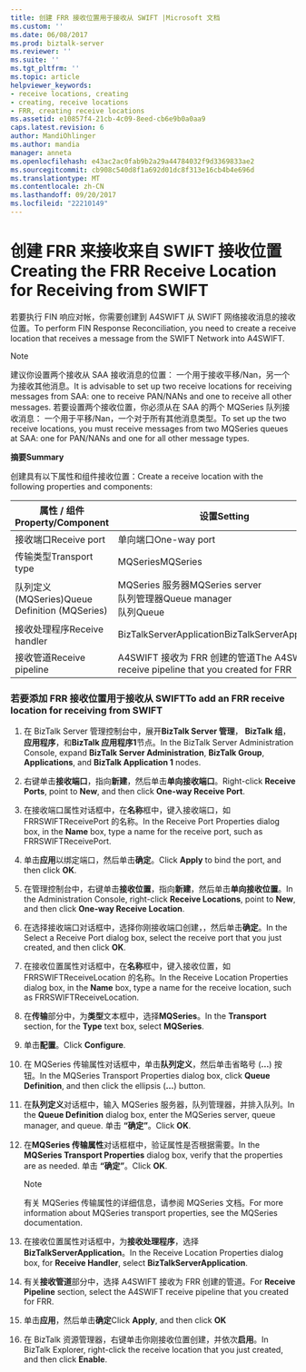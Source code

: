 ```yaml
---
title: 创建 FRR 接收位置用于接收从 SWIFT |Microsoft 文档
ms.custom: ''
ms.date: 06/08/2017
ms.prod: biztalk-server
ms.reviewer: ''
ms.suite: ''
ms.tgt_pltfrm: ''
ms.topic: article
helpviewer_keywords:
- receive locations, creating
- creating, receive locations
- FRR, creating receive locations
ms.assetid: e10857f4-21cb-4c09-8eed-cb6e9b0a0aa9
caps.latest.revision: 6
author: MandiOhlinger
ms.author: mandia
manager: anneta
ms.openlocfilehash: e43ac2ac0fab9b2a29a44784032f9d3369833ae2
ms.sourcegitcommit: cb908c540d8f1a692d01dc8f313e16cb4b4e696d
ms.translationtype: MT
ms.contentlocale: zh-CN
ms.lasthandoff: 09/20/2017
ms.locfileid: "22210149"
---
```

# <a name="creating-the-frr-receive-location-for-receiving-from-swift"></a><span data-ttu-id="0ba5c-102">创建 FRR 来接收来自 SWIFT 接收位置</span><span class="sxs-lookup"><span data-stu-id="0ba5c-102">Creating the FRR Receive Location for Receiving from SWIFT</span></span>
<span data-ttu-id="0ba5c-103">若要执行 FIN 响应对帐，你需要创建到 A4SWIFT 从 SWIFT 网络接收消息的接收位置。</span><span class="sxs-lookup"><span data-stu-id="0ba5c-103">To perform FIN Response Reconciliation, you need to create a receive location that receives a message from the SWIFT Network into A4SWIFT.</span></span>  
  
> [!NOTE]
>  <span data-ttu-id="0ba5c-104">建议你设置两个接收从 SAA 接收消息的位置： 一个用于接收平移/Nan，另一个为接收其他消息。</span><span class="sxs-lookup"><span data-stu-id="0ba5c-104">It is advisable to set up two receive locations for receiving messages from SAA: one to receive PAN/NANs and one to receive all other messages.</span></span> <span data-ttu-id="0ba5c-105">若要设置两个接收位置，你必须从在 SAA 的两个 MQSeries 队列接收消息： 一个用于平移/Nan，一个对于所有其他消息类型。</span><span class="sxs-lookup"><span data-stu-id="0ba5c-105">To set up the two receive locations, you must receive messages from two MQSeries queues at SAA: one for PAN/NANs and one for all other message types.</span></span>  
  
 <span data-ttu-id="0ba5c-106">**摘要**</span><span class="sxs-lookup"><span data-stu-id="0ba5c-106">**Summary**</span></span>  
  
 <span data-ttu-id="0ba5c-107">创建具有以下属性和组件接收位置：</span><span class="sxs-lookup"><span data-stu-id="0ba5c-107">Create a receive location with the following properties and components:</span></span>  
  
|<span data-ttu-id="0ba5c-108">属性 / 组件</span><span class="sxs-lookup"><span data-stu-id="0ba5c-108">Property/Component</span></span>|<span data-ttu-id="0ba5c-109">设置</span><span class="sxs-lookup"><span data-stu-id="0ba5c-109">Setting</span></span>|  
|-------------------------|-------------|  
|<span data-ttu-id="0ba5c-110">接收端口</span><span class="sxs-lookup"><span data-stu-id="0ba5c-110">Receive port</span></span>|<span data-ttu-id="0ba5c-111">单向端口</span><span class="sxs-lookup"><span data-stu-id="0ba5c-111">One-way port</span></span>|  
|<span data-ttu-id="0ba5c-112">传输类型</span><span class="sxs-lookup"><span data-stu-id="0ba5c-112">Transport type</span></span>|<span data-ttu-id="0ba5c-113">MQSeries</span><span class="sxs-lookup"><span data-stu-id="0ba5c-113">MQSeries</span></span>|  
|<span data-ttu-id="0ba5c-114">队列定义 (MQSeries)</span><span class="sxs-lookup"><span data-stu-id="0ba5c-114">Queue Definition (MQSeries)</span></span>|<span data-ttu-id="0ba5c-115">MQSeries 服务器</span><span class="sxs-lookup"><span data-stu-id="0ba5c-115">MQSeries server</span></span><br /><span data-ttu-id="0ba5c-116">队列管理器</span><span class="sxs-lookup"><span data-stu-id="0ba5c-116">Queue manager</span></span><br /><span data-ttu-id="0ba5c-117">队列</span><span class="sxs-lookup"><span data-stu-id="0ba5c-117">Queue</span></span>|  
|<span data-ttu-id="0ba5c-118">接收处理程序</span><span class="sxs-lookup"><span data-stu-id="0ba5c-118">Receive handler</span></span>|<span data-ttu-id="0ba5c-119">BizTalkServerApplication</span><span class="sxs-lookup"><span data-stu-id="0ba5c-119">BizTalkServerApplication</span></span>|  
|<span data-ttu-id="0ba5c-120">接收管道</span><span class="sxs-lookup"><span data-stu-id="0ba5c-120">Receive pipeline</span></span>|<span data-ttu-id="0ba5c-121">A4SWIFT 接收为 FRR 创建的管道</span><span class="sxs-lookup"><span data-stu-id="0ba5c-121">The A4SWIFT receive pipeline that you created for FRR</span></span>|  
  
### <a name="to-add-an-frr-receive-location-for-receiving-from-swift"></a><span data-ttu-id="0ba5c-122">若要添加 FRR 接收位置用于接收从 SWIFT</span><span class="sxs-lookup"><span data-stu-id="0ba5c-122">To add an FRR receive location for receiving from SWIFT</span></span>  
  
1.  <span data-ttu-id="0ba5c-123">在 BizTalk Server 管理控制台中，展开**BizTalk Server 管理**， **BizTalk 组**，**应用程序**，和**BizTalk 应用程序1**节点。</span><span class="sxs-lookup"><span data-stu-id="0ba5c-123">In the BizTalk Server Administration Console, expand **BizTalk Server Administration**, **BizTalk Group**, **Applications**, and  **BizTalk Application 1** nodes.</span></span>  
  
2.  <span data-ttu-id="0ba5c-124">右键单击**接收端口**，指向**新建**，然后单击**单向接收端口**。</span><span class="sxs-lookup"><span data-stu-id="0ba5c-124">Right-click **Receive Ports**, point to **New**, and then click **One-way Receive Port**.</span></span>  
  
3.  <span data-ttu-id="0ba5c-125">在接收端口属性对话框中，在**名称**框中，键入接收端口，如 FRRSWIFTReceivePort 的名称。</span><span class="sxs-lookup"><span data-stu-id="0ba5c-125">In the Receive Port Properties dialog box, in the **Name** box, type a name for the receive port, such as FRRSWIFTReceivePort.</span></span>  
  
4.  <span data-ttu-id="0ba5c-126">单击**应用**以绑定端口，然后单击**确定**。</span><span class="sxs-lookup"><span data-stu-id="0ba5c-126">Click **Apply** to bind the port, and then click **OK**.</span></span>  
  
5.  <span data-ttu-id="0ba5c-127">在管理控制台中，右键单击**接收位置**，指向**新建**，然后单击**单向接收位置**。</span><span class="sxs-lookup"><span data-stu-id="0ba5c-127">In the Administration Console, right-click **Receive Locations**, point to **New**, and then click **One-way Receive Location**.</span></span>  
  
6.  <span data-ttu-id="0ba5c-128">在选择接收端口对话框中，选择你刚接收端口创建，，然后单击**确定**。</span><span class="sxs-lookup"><span data-stu-id="0ba5c-128">In the Select a Receive Port dialog box, select the receive port that you just created, and then click **OK**.</span></span>  
  
7.  <span data-ttu-id="0ba5c-129">在接收位置属性对话框中，在**名称**框中，键入接收位置，如 FRRSWIFTReceiveLocation 的名称。</span><span class="sxs-lookup"><span data-stu-id="0ba5c-129">In the Receive Location Properties dialog box, in the **Name** box, type a name for the receive location, such as FRRSWIFTReceiveLocation.</span></span>  
  
8.  <span data-ttu-id="0ba5c-130">在**传输**部分中，为**类型**文本框中，选择**MQSeries**。</span><span class="sxs-lookup"><span data-stu-id="0ba5c-130">In the **Transport** section, for the **Type** text box, select **MQSeries**.</span></span>  
  
9. <span data-ttu-id="0ba5c-131">单击**配置**。</span><span class="sxs-lookup"><span data-stu-id="0ba5c-131">Click **Configure**.</span></span>  
  
10. <span data-ttu-id="0ba5c-132">在 MQSeries 传输属性对话框中，单击**队列定义**，然后单击省略号 (**...**) 按钮。</span><span class="sxs-lookup"><span data-stu-id="0ba5c-132">In the MQSeries Transport Properties dialog box, click **Queue Definition**, and then click the ellipsis (**…**) button.</span></span>  
  
11. <span data-ttu-id="0ba5c-133">在**队列定义**对话框中，输入 MQSeries 服务器，队列管理器，并排入队列。</span><span class="sxs-lookup"><span data-stu-id="0ba5c-133">In the **Queue Definition** dialog box, enter the MQSeries server, queue manager, and queue.</span></span> <span data-ttu-id="0ba5c-134">单击 **“确定”**。</span><span class="sxs-lookup"><span data-stu-id="0ba5c-134">Click **OK**.</span></span>  
  
12. <span data-ttu-id="0ba5c-135">在**MQSeries 传输属性**对话框框中，验证属性是否根据需要。</span><span class="sxs-lookup"><span data-stu-id="0ba5c-135">In the **MQSeries Transport Properties** dialog box, verify that the properties are as needed.</span></span> <span data-ttu-id="0ba5c-136">单击 **“确定”**。</span><span class="sxs-lookup"><span data-stu-id="0ba5c-136">Click **OK**.</span></span>  
  
    > [!NOTE]
    >  <span data-ttu-id="0ba5c-137">有关 MQSeries 传输属性的详细信息，请参阅 MQSeries 文档。</span><span class="sxs-lookup"><span data-stu-id="0ba5c-137">For more information about MQSeries transport properties, see the MQSeries documentation.</span></span>  
  
13. <span data-ttu-id="0ba5c-138">在接收位置属性对话框中，为**接收处理程序**，选择**BizTalkServerApplication**。</span><span class="sxs-lookup"><span data-stu-id="0ba5c-138">In the Receive Location Properties dialog box, for **Receive Handler**, select **BizTalkServerApplication**.</span></span>  
  
14. <span data-ttu-id="0ba5c-139">有关**接收管道**部分中，选择 A4SWIFT 接收为 FRR 创建的管道。</span><span class="sxs-lookup"><span data-stu-id="0ba5c-139">For **Receive Pipeline** section, select the A4SWIFT receive pipeline that you created for FRR.</span></span>  
  
15. <span data-ttu-id="0ba5c-140">单击**应用**，然后单击**确定**</span><span class="sxs-lookup"><span data-stu-id="0ba5c-140">Click **Apply**, and then click **OK**</span></span>  
  
16. <span data-ttu-id="0ba5c-141">在 BizTalk 资源管理器，右键单击你刚接收位置创建，并依次**启用**。</span><span class="sxs-lookup"><span data-stu-id="0ba5c-141">In BizTalk Explorer, right-click the receive location that you just created, and then click **Enable**.</span></span>